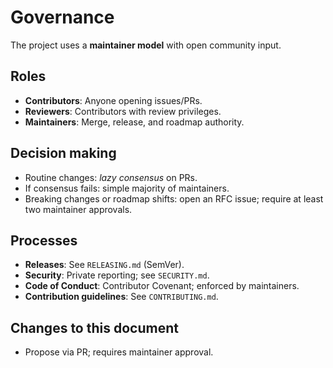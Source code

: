 # Governance

The project uses a **maintainer model** with open community input.

## Roles
- **Contributors**: Anyone opening issues/PRs.
- **Reviewers**: Contributors with review privileges.
- **Maintainers**: Merge, release, and roadmap authority.

## Decision making
- Routine changes: *lazy consensus* on PRs.
- If consensus fails: simple majority of maintainers.
- Breaking changes or roadmap shifts: open an RFC issue; require at least two maintainer approvals.

## Processes
- **Releases**: See `RELEASING.md` (SemVer).
- **Security**: Private reporting; see `SECURITY.md`.
- **Code of Conduct**: Contributor Covenant; enforced by maintainers.
- **Contribution guidelines**: See `CONTRIBUTING.md`.

## Changes to this document
- Propose via PR; requires maintainer approval.

